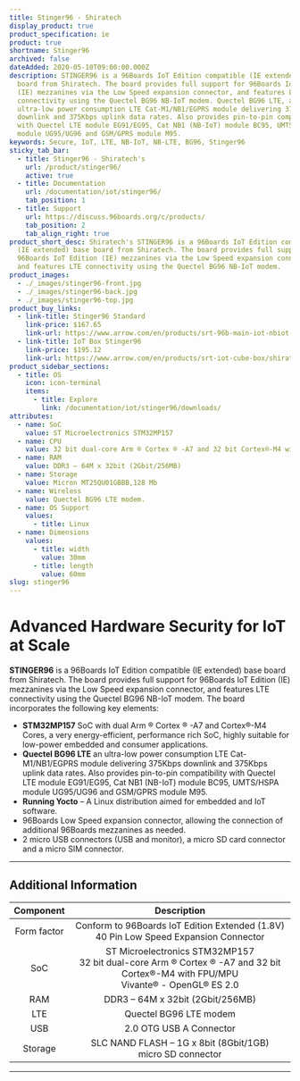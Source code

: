 ```yaml
---
title: Stinger96 - Shiratech
display_product: true
product_specification: ie
product: true
shortname: Stinger96
archived: false
dateAdded: 2020-05-10T09:00:00.000Z
description: STINGER96 is a 96Boards IoT Edition compatible (IE extended) base
  board from Shiratech. The board provides full support for 96Boards IoT Edition
  (IE) mezzanines via the Low Speed expansion connector, and features LTE
  connectivity using the Quectel BG96 NB-IoT modem. Quectel BG96 LTE, an
  ultra-low power consumption LTE Cat-M1/NB1/EGPRS module delivering 375Kbps
  downlink and 375Kbps uplink data rates. Also provides pin-to-pin compatibility
  with Quectel LTE module EG91/EG95, Cat NB1 (NB-IoT) module BC95, UMTS/HSPA
  module UG95/UG96 and GSM/GPRS module M95.
keywords: Secure, IoT, LTE, NB-IoT, NB-LTE, BG96, Stinger96
sticky_tab_bar:
  - title: Stinger96 - Shiratech's
    url: /product/stinger96/
    active: true
  - title: Documentation
    url: /documentation/iot/stinger96/
    tab_position: 1
  - title: Support
    url: https://discuss.96boards.org/c/products/
    tab_position: 2
    tab_align_right: true
product_short_desc: Shiratech's STINGER96 is a 96Boards IoT Edition compatible
  (IE extended) base board from Shiratech. The board provides full support for
  96Boards IoT Edition (IE) mezzanines via the Low Speed expansion connector,
  and features LTE connectivity using the Quectel BG96 NB-IoT modem.
product_images:
  - ./_images/stinger96-front.jpg
  - ./_images/stinger96-back.jpg
  - ./_images/stinger96-top.jpg
product_buy_links:
  - link-title: Stinger96 Standard
    link-price: $167.65
    link-url: https://www.arrow.com/en/products/srt-96b-main-iot-nbiot-stm-mp157/shiratech
  - link-title: IoT Box Stinger96
    link-price: $195.12
    link-url: https://www.arrow.com/en/products/srt-iot-cube-box/shiratech
product_sidebar_sections:
  - title: OS
    icon: icon-terminal
    items:
      - title: Explore
        link: /documentation/iot/stinger96/downloads/
attributes:
  - name: SoC
    value: ST Microelectronics STM32MP157
  - name: CPU
    value: 32 bit dual-core Arm ® Cortex ® -A7 and 32 bit Cortex®-M4 with FPU/MPU
  - name: RAM
    value: DDR3 – 64M x 32bit (2Gbit/256MB)
  - name: Storage
    value: Micron MT25QU01GBBB,128 Mb
  - name: Wireless
    value: Quectel BG96 LTE modem.
  - name: OS Support
    values:
      - title: Linux
  - name: Dimensions
    values:
      - title: width
        value: 30mm
      - title: length
        value: 60mm
slug: stinger96
---
```


# Advanced Hardware Security for IoT at Scale

**STINGER96** is a 96Boards IoT Edition compatible (IE extended) base board from Shiratech. The board provides full support for 96Boards IoT Edition (IE) mezzanines via the Low Speed expansion connector, and features LTE connectivity using the Quectel BG96 NB-IoT modem.
The board incorporates the following key elements:
- **STM32MP157** SoC with dual Arm ® Cortex ® -A7 and Cortex®-M4 Cores, a very energy-efficient, performance rich SoC, highly suitable for low-power embedded and consumer applications.
- **Quectel BG96 LTE** an ultra-low power consumption LTE Cat-M1/NB1/EGPRS module delivering 375Kbps downlink and 375Kbps uplink data rates. Also provides pin-to-pin compatibility with Quectel LTE module EG91/EG95, Cat NB1 (NB-IoT) module BC95, UMTS/HSPA module UG95/UG96 and GSM/GPRS module M95.
- **Running Yocto** – A Linux distribution aimed for embedded and IoT software.
- 96Boards Low Speed expansion connector, allowing the connection of additional 96Boards mezzanines as needed.
- 2 micro USB connectors (USB and monitor), a micro SD card connector and a micro SIM connector.

***

## Additional Information



| Component | Description |
|:---------:|:-----------:|
| Form factor | Conform to 96Boards IoT Edition Extended (1.8V)<br>40 Pin Low Speed Expansion Connector |
| SoC | ST Microelectronics STM32MP157<br>32 bit dual-core Arm ® Cortex ® -A7 and 32 bit Cortex®-M4 with FPU/MPU<br>Vivante® - OpenGL® ES 2.0 |
| RAM | DDR3 – 64M x 32bit (2Gbit/256MB) |
| LTE | Quectel BG96 LTE modem |
| USB | 2.0 OTG USB A Connector |
| Storage | SLC NAND FLASH – 1G x 8bit (8Gbit/1GB) <br> micro SD connector |





***
